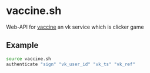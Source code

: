 # vaccine.sh
Web-API for [vaccine](https://vk.com/vaccine_app) an vk service which is clicker game

## Example
```bash
source vaccine.sh
authenticate "sign" "vk_user_id" "vk_ts" "vk_ref"
```
